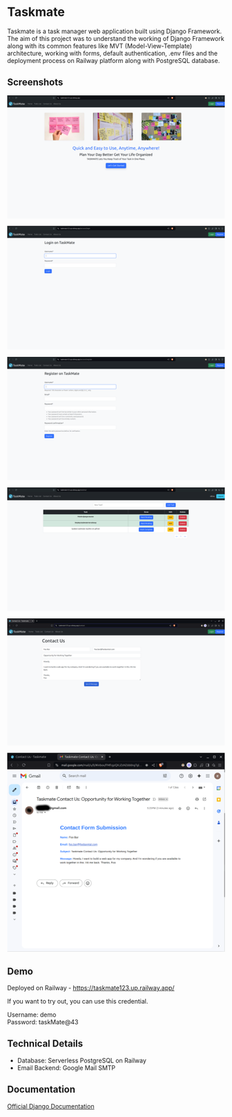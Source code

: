 # Taskmate

Taskmate is a task manager web application built using Django Framework. The aim of this project was to understand the working of Django Framework along with its common features like MVT (Model-View-Template) architecture, working with forms, default authentication, .env files and the deployment process on Railway platform along with PostgreSQL database.


## Screenshots

![App Screenshot - Homepage](/assets/01-homepage.png)

![App Screenshot - Login Page](/assets/02-login-page.png)

![App Screenshot - Register/Signup Page](/assets/03-register-page.png)

![App Screenshot - Todolist Page](/assets/04-todolist-page.png)

![App Screenshot - Contact Us Page](/assets/05-contactus-page.png)

![App Screenshot - Contact Us Email](/assets/06-contactus-email.png)

## Demo

Deployed on Railway - https://taskmate123.up.railway.app/

If you want to try out, you can use this credential.

Username: demo  
Password: taskMate@43

## Technical Details

- Database: Serverless PostgreSQL on Railway
- Email Backend: Google Mail SMTP
  
## Documentation

[Official Django Documentation](https://www.djangoproject.com/)
